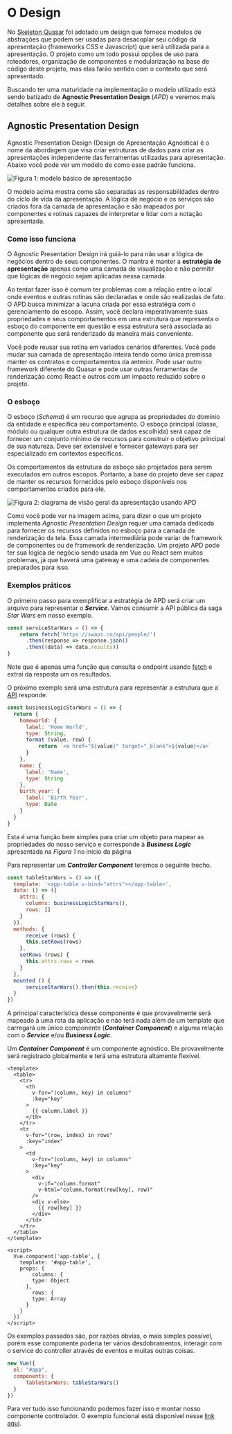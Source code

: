 # O Design

No [Skeleton Quasar](https://github.com/xprototype/skeleton-quasar) foi adotado um design que fornece modelos de abstrações que podem ser usadas para desacoplar seu código da apresentação \(frameworks CSS e Javascript\) que será utilizada para a apresentação. O projeto como um todo possui opções de uso para roteadores, organização de componentes e modularização na base de código deste projeto, mas elas farão sentido com o contexto que será apresentado.

Buscando ter uma maturidade na implementação o modelo utilizado está sendo batizado de **Agnostic Presentation Design** \(_APD_\) e veremos mais detalhes sobre ele à seguir.

## **Agnostic Presentation Design**

Agnostic Presentation Design \(Design de Apresentação Agnóstica\) é o nome da abordagem que visa criar estruturas de dados para criar as apresentações independente das ferramentas utilizadas para apresentação. Abaixo você pode ver um modelo de como esse padrão funciona.

![Figura 1: modelo b&#xE1;sico de apresenta&#xE7;&#xE3;o](.gitbook/assets/image%20%281%29.png)

O modelo acima mostra como são separadas as responsabilidades dentro do ciclo de vida da apresentação. A lógica de negócio e os serviços são criados fora da camada de apresentação e são mapeados por componentes e rotinas capazes de interpretar e lidar com a notação apresentada.

### Como isso funciona

O Agnostic Presentation Design irá guiá-lo para não usar a lógica de negócios dentro de seus componentes. O mantra é manter a **estratégia de apresentação** apenas como uma camada de visualização e não permitir que lógicas de negócio sejam aplicadas nessa camada.

Ao tentar fazer isso é comum ter problemas com a relação entre o local onde eventos e outras rotinas são declaradas e onde são realizadas de fato. O APD busca minimizar a lacuna criada por essa estratégia com o gerenciamento do escopo. Assim, você declara imperativamente suas propriedades e seus comportamentos em uma estrutura que representa o esboço do componente em questão e essa estrutura será associada ao componente que será renderizado da maneira mais conveniente.

Você pode reusar sua rotina em variados cenários diferentes. Você pode mudar sua camada de apresentação inteira tendo como única premissa manter os contratos e comportamentos da anterior. Pode usar outro framework diferente do Quasar e pode usar outras ferramentas de renderização como React e outros com um impacto reduzido sobre o projeto.

### O esboço

O esboço \(_Schema_\) é um recurso que agrupa as propriedades do domínio da entidade e especifica seu comportamento. O esboço principal \(classe, módulo ou qualquer outra estrutura de dados escolhida\) será capaz de fornecer um conjunto mínimo de recursos para construir o objetivo principal de sua natureza. Deve ser extensível e fornecer gateways para ser especializado em contextos específicos.

Os comportamentos da estrutura do esboço são projetados para serem executados em outros escopos. Portanto, a base do projeto deve ser capaz de manter os recursos fornecidos pelo esboço disponíveis nos comportamentos criados para ele.

![Figura 2: diagrama de vis&#xE3;o geral da apresenta&#xE7;&#xE3;o usando APD](.gitbook/assets/image%20%282%29.png)

Como você pode ver na imagem acima, para dizer o que um projeto implementa _Agnostic Presentation Design_ requer uma camada dedicada para fornecer os recursos definidos no esboço para a camada de renderização da tela. Essa camada intermediária pode variar de framework de componentes ou de framework de renderização. Um projeto APD pode ter sua lógica de negócio sendo usada em Vue ou React sem muitos problemas, já que haverá uma gateway e uma cadeia de componentes preparados para isso.

### Exemplos práticos

O primeiro passo para exemplificar a estratégia de APD será criar um arquivo para representar o _**Service**_. Vamos consumir a API pública da saga _Star Wars_ em nosso exemplo.

```javascript
const serviceStarWars = () => {
    return fetch('https://swapi.co/api/people/')
      .then(response => response.json()
      .then((data) => data.results))
}
```

Note que é apenas uma função que consulta o endpoint usando [fetch](https://developer.mozilla.org/en-US/docs/Web/API/Fetch_API) e extrai da resposta um os resultados.

O próximo exemplo será uma estrutura para representar a estrutura que a [API](https://swapi.co/documentation) responde.

```javascript
const businessLogicStarWars = () => {
  return {
    homeworld: {
      label: 'Home World',
      type: String,
      format (value, row) {
          return `<a href="${value}" target="_blank">${value}</a>`
      }
    },
    name: {
      label: 'Name',
      type: String
    },
    birth_year: {
      label: 'Birth Year',
      type: Date
    }
  }
}
```

Esta é uma função bem simples para criar um objeto para mapear as propriedades do nosso serviço e corresponde à _**Business Logic**_ apresentada na _Figura 1_ no início da página

Para representar um _**Controller Component**_ teremos o seguinte trecho.

```javascript
const tableStarWars = () => ({
  template: '<app-table v-bind="attrs"></app-table>',
  data: () => ({
    attrs: {
      columns: businessLogicStarWars(),
      rows: []
    }
  }),
  methods: {
      receive (rows) {
      this.setRows(rows)
    },
    setRows (rows) {
      this.attrs.rows = rows
    }
  },
  mounted () {
      serviceStarWars().then(this.receive)
  }
})
```

A principal característica desse componente é que provavelmente será mapeado à uma rota da aplicação e não terá nada além de um template que carregará um único componente \(_**Container Component**_\) e alguma relação com o _**Service**_ e/ou _**Business Logic**_.

Um _**Container Component**_ é um componente agnóstico. Ele provavelmente será registrado globalmente e terá uma estrutura altamente flexível.

```markup
<template>
  <table>
    <tr>
      <th
        v-for="(column, key) in columns"
        :key="key"
      >
        {{ column.label }}
      </th>
    </tr>
    <tr
      v-for="(row, index) in rows"
      :key="index"
    >
      <td
        v-for="(column, key) in columns"
        :key="key"
      >
        <div
          v-if="column.format"
          v-html="column.format(row[key], row)"
        />
        <div v-else>
          {{ row[key] }}
        </div>
      </td>
    </tr>
  </table>
</template>

<script>
  Vue.component('app-table', {
    template: '#app-table',
    props: {
        columns: {
        type: Object
      },
        rows: {
        type: Array
      }
    }
  })
</script>
```

Os exemplos passados são, por razões óbvias, o mais simples possível, porém esse componente poderia ter vários desdobramentos, interagir com o service do controller através de eventos e muitas outras coisas.

```javascript
new Vue({
  el: "#app",
  components: {
      TableStarWars: tableStarWars()
  }
})
```

Para ver tudo isso funcionando podemos fazer isso e montar nosso componente controlador. O exemplo funcional está disponível nesse [link aqui](https://jsfiddle.net/wilcorrea/rja5pe7c).

